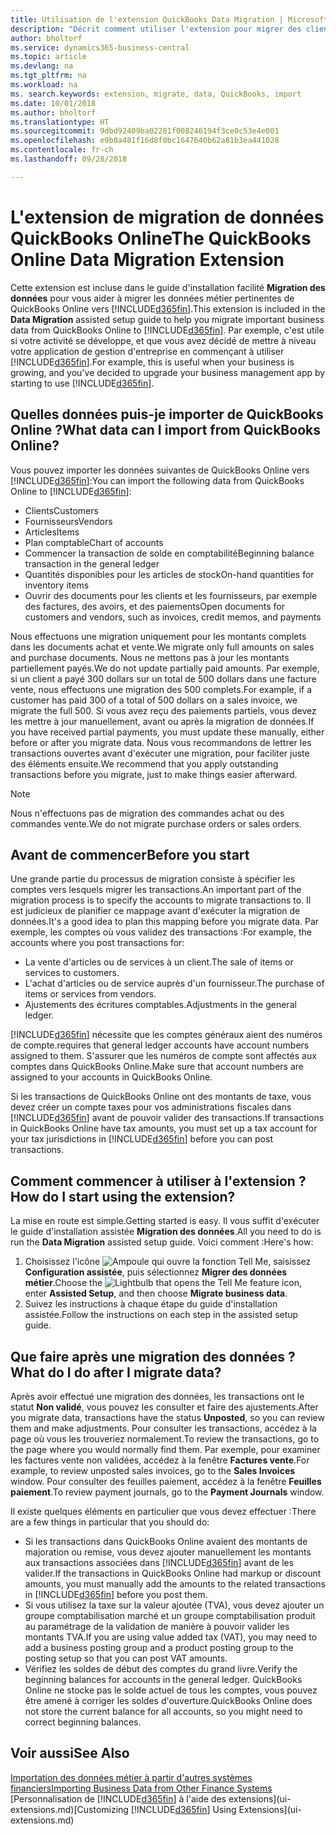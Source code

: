 ```yaml
---
title: Utilisation de l'extension QuickBooks Data Migration | Microsoft Docs
description: "Décrit comment utiliser l'extension pour migrer des clients, des fournisseurs, des articles, et des comptes de QuickBooks Online à Business Central."
author: bholtorf
ms.service: dynamics365-business-central
ms.topic: article
ms.devlang: na
ms.tgt_pltfrm: na
ms.workload: na
ms. search.keywords: extension, migrate, data, QuickBooks, import
ms.date: 10/01/2018
ms.author: bholtorf
ms.translationtype: HT
ms.sourcegitcommit: 9dbd92409ba02281f008246194f3ce0c53e4e001
ms.openlocfilehash: e9b0a481f16d8f0bc1647640b62a81b3ea441028
ms.contentlocale: fr-ch
ms.lasthandoff: 09/28/2018

---
```


# <a name="the-quickbooks-online-data-migration-extension"></a><span data-ttu-id="f5549-103">L'extension de migration de données QuickBooks Online</span><span class="sxs-lookup"><span data-stu-id="f5549-103">The QuickBooks Online Data Migration Extension</span></span>
<span data-ttu-id="f5549-104">Cette extension est incluse dans le guide d'installation facilité **Migration des données** pour vous aider à migrer les données métier pertinentes de QuickBooks Online vers [!INCLUDE[d365fin](includes/d365fin_md.md)].</span><span class="sxs-lookup"><span data-stu-id="f5549-104">This extension is included in the **Data Migration** assisted setup guide to help you migrate important business data from QuickBooks Online to [!INCLUDE[d365fin](includes/d365fin_md.md)].</span></span> <span data-ttu-id="f5549-105">Par exemple, c'est utile si votre activité se développe, et que vous avez décidé de mettre à niveau votre application de gestion d'entreprise en commençant à utiliser [!INCLUDE[d365fin](includes/d365fin_md.md)].</span><span class="sxs-lookup"><span data-stu-id="f5549-105">For example, this is useful when your business is growing, and you've decided to upgrade your business management app by starting to use [!INCLUDE[d365fin](includes/d365fin_md.md)].</span></span>

## <a name="what-data-can-i-import-from-quickbooks-online"></a><span data-ttu-id="f5549-106">Quelles données puis-je importer de QuickBooks Online ?</span><span class="sxs-lookup"><span data-stu-id="f5549-106">What data can I import from QuickBooks Online?</span></span>
<span data-ttu-id="f5549-107">Vous pouvez importer les données suivantes de QuickBooks Online vers [!INCLUDE[d365fin](includes/d365fin_md.md)]:</span><span class="sxs-lookup"><span data-stu-id="f5549-107">You can import the following data from QuickBooks Online to [!INCLUDE[d365fin](includes/d365fin_md.md)]:</span></span>  

* <span data-ttu-id="f5549-108">Clients</span><span class="sxs-lookup"><span data-stu-id="f5549-108">Customers</span></span>
* <span data-ttu-id="f5549-109">Fournisseurs</span><span class="sxs-lookup"><span data-stu-id="f5549-109">Vendors</span></span>
* <span data-ttu-id="f5549-110">Articles</span><span class="sxs-lookup"><span data-stu-id="f5549-110">Items</span></span>
* <span data-ttu-id="f5549-111">Plan comptable</span><span class="sxs-lookup"><span data-stu-id="f5549-111">Chart of accounts</span></span>
* <span data-ttu-id="f5549-112">Commencer la transaction de solde en comptabilité</span><span class="sxs-lookup"><span data-stu-id="f5549-112">Beginning balance transaction in the general ledger</span></span>
* <span data-ttu-id="f5549-113">Quantités disponibles pour les articles de stock</span><span class="sxs-lookup"><span data-stu-id="f5549-113">On-hand quantities for inventory items</span></span>
* <span data-ttu-id="f5549-114">Ouvrir des documents pour les clients et les fournisseurs, par exemple des factures, des avoirs, et des paiements</span><span class="sxs-lookup"><span data-stu-id="f5549-114">Open documents for customers and vendors, such as invoices, credit memos, and payments</span></span>

<span data-ttu-id="f5549-115">Nous effectuons une migration uniquement pour les montants complets dans les documents achat et vente.</span><span class="sxs-lookup"><span data-stu-id="f5549-115">We migrate only full amounts on sales and purchase documents.</span></span> <span data-ttu-id="f5549-116">Nous ne mettons pas à jour les montants partiellement payés.</span><span class="sxs-lookup"><span data-stu-id="f5549-116">We do not update partially paid amounts.</span></span> <span data-ttu-id="f5549-117">Par exemple, si un client a payé 300 dollars sur un total de 500 dollars dans une facture vente, nous effectuons une migration des 500 complets.</span><span class="sxs-lookup"><span data-stu-id="f5549-117">For example, if a customer has paid 300 of a total of 500 dollars on a sales invoice, we migrate the full 500.</span></span> <span data-ttu-id="f5549-118">Si vous avez reçu des paiements partiels, vous devez les mettre à jour manuellement, avant ou après la migration de données.</span><span class="sxs-lookup"><span data-stu-id="f5549-118">If you have received partial payments, you must update these manually, either before or after you migrate data.</span></span> <span data-ttu-id="f5549-119">Nous vous recommandons de lettrer les transactions ouvertes avant d'exécuter une migration, pour faciliter juste des éléments ensuite.</span><span class="sxs-lookup"><span data-stu-id="f5549-119">We recommend that you apply outstanding transactions before you migrate, just to make things easier afterward.</span></span>

> [!NOTE]  
>   <span data-ttu-id="f5549-120">Nous n'effectuons pas de migration des commandes achat ou des commandes vente.</span><span class="sxs-lookup"><span data-stu-id="f5549-120">We do not migrate purchase orders or sales orders.</span></span>

## <a name="before-you-start"></a><span data-ttu-id="f5549-121">Avant de commencer</span><span class="sxs-lookup"><span data-stu-id="f5549-121">Before you start</span></span>
<span data-ttu-id="f5549-122">Une grande partie du processus de migration consiste à spécifier les comptes vers lesquels migrer les transactions.</span><span class="sxs-lookup"><span data-stu-id="f5549-122">An important part of the migration process is to specify the accounts to migrate transactions to.</span></span> <span data-ttu-id="f5549-123">Il est judicieux de planifier ce mappage avant d'exécuter la migration de données.</span><span class="sxs-lookup"><span data-stu-id="f5549-123">It's a good idea to plan this mapping before you migrate data.</span></span> <span data-ttu-id="f5549-124">Par exemple, les comptes où vous validez des transactions :</span><span class="sxs-lookup"><span data-stu-id="f5549-124">For example, the accounts where you post transactions for:</span></span>  

* <span data-ttu-id="f5549-125">La vente d'articles ou de services à un client.</span><span class="sxs-lookup"><span data-stu-id="f5549-125">The sale of items or services to customers.</span></span>
* <span data-ttu-id="f5549-126">L'achat d'articles ou de service auprès d'un fournisseur.</span><span class="sxs-lookup"><span data-stu-id="f5549-126">The purchase of items or services from vendors.</span></span>  
* <span data-ttu-id="f5549-127">Ajustements des écritures comptables.</span><span class="sxs-lookup"><span data-stu-id="f5549-127">Adjustments in the general ledger.</span></span>  

[!INCLUDE[d365fin](includes/d365fin_md.md)] <span data-ttu-id="f5549-128">nécessite que les comptes généraux aient des numéros de compte.</span><span class="sxs-lookup"><span data-stu-id="f5549-128">requires that general ledger accounts have account numbers assigned to them.</span></span> <span data-ttu-id="f5549-129">S'assurer que les numéros de compte sont affectés aux comptes dans QuickBooks Online.</span><span class="sxs-lookup"><span data-stu-id="f5549-129">Make sure that account numbers are assigned to your accounts in QuickBooks Online.</span></span>

<span data-ttu-id="f5549-130">Si les transactions de QuickBooks Online ont des montants de taxe, vous devez créer un compte taxes pour vos administrations fiscales dans [!INCLUDE[d365fin](includes/d365fin_md.md)] avant de pouvoir valider des transactions.</span><span class="sxs-lookup"><span data-stu-id="f5549-130">If transactions in QuickBooks Online have tax amounts, you must set up a tax account for your tax jurisdictions in [!INCLUDE[d365fin](includes/d365fin_md.md)] before you can post transactions.</span></span>

## <a name="how-do-i-start-using-the-extension"></a><span data-ttu-id="f5549-131">Comment commencer à utiliser à l'extension ?</span><span class="sxs-lookup"><span data-stu-id="f5549-131">How do I start using the extension?</span></span>
<span data-ttu-id="f5549-132">La mise en route est simple.</span><span class="sxs-lookup"><span data-stu-id="f5549-132">Getting started is easy.</span></span> <span data-ttu-id="f5549-133">Il vous suffit d'exécuter le guide d'installation assistée **Migration des données**.</span><span class="sxs-lookup"><span data-stu-id="f5549-133">All you need to do is run the **Data Migration** assisted setup guide.</span></span> <span data-ttu-id="f5549-134">Voici comment :</span><span class="sxs-lookup"><span data-stu-id="f5549-134">Here's how:</span></span>

1. <span data-ttu-id="f5549-135">Choisissez l'icône ![Ampoule qui ouvre la fonction Tell Me](media/ui-search/search_small.png "Dites-moi ce que vous voulez faire"), saisissez **Configuration assistée**, puis sélectionnez **Migrer des données métier**.</span><span class="sxs-lookup"><span data-stu-id="f5549-135">Choose the ![Lightbulb that opens the Tell Me feature](media/ui-search/search_small.png "Tell me what you want to do") icon, enter **Assisted Setup**, and then choose **Migrate business data**.</span></span>
2. <span data-ttu-id="f5549-136">Suivez les instructions à chaque étape du guide d'installation assistée.</span><span class="sxs-lookup"><span data-stu-id="f5549-136">Follow the instructions on each step in the assisted setup guide.</span></span>

## <a name="what-do-i-do-after-i-migrate-data"></a><span data-ttu-id="f5549-137">Que faire après une migration des données ?</span><span class="sxs-lookup"><span data-stu-id="f5549-137">What do I do after I migrate data?</span></span>
<span data-ttu-id="f5549-138">Après avoir effectué une migration des données, les transactions ont le statut **Non validé**, vous pouvez les consulter et faire des ajustements.</span><span class="sxs-lookup"><span data-stu-id="f5549-138">After you migrate data, transactions have the status **Unposted**, so you can review them and make adjustments.</span></span> <span data-ttu-id="f5549-139">Pour consulter les transactions, accédez à la page où vous les trouveriez normalement.</span><span class="sxs-lookup"><span data-stu-id="f5549-139">To review the transactions, go to the page where you would normally find them.</span></span> <span data-ttu-id="f5549-140">Par exemple, pour examiner les factures vente non validées, accédez à la fenêtre **Factures vente**.</span><span class="sxs-lookup"><span data-stu-id="f5549-140">For example, to review unposted sales invoices, go to the **Sales Invoices** window.</span></span> <span data-ttu-id="f5549-141">Pour consulter des feuilles paiement, accédez à la fenêtre **Feuilles paiement**.</span><span class="sxs-lookup"><span data-stu-id="f5549-141">To review payment journals, go to the **Payment Journals** window.</span></span>   

<span data-ttu-id="f5549-142">Il existe quelques éléments en particulier que vous devez effectuer :</span><span class="sxs-lookup"><span data-stu-id="f5549-142">There are a few things in particular that you should do:</span></span>

* <span data-ttu-id="f5549-143">Si les transactions dans QuickBooks Online avaient des montants de majoration ou remise, vous devez ajouter manuellement les montants aux transactions associées dans [!INCLUDE[d365fin](includes/d365fin_md.md)] avant de les valider.</span><span class="sxs-lookup"><span data-stu-id="f5549-143">If the transactions in QuickBooks Online had markup or discount amounts, you must manually add the amounts to the related transactions in [!INCLUDE[d365fin](includes/d365fin_md.md)] before you post them.</span></span>
* <span data-ttu-id="f5549-144">Si vous utilisez la taxe sur la valeur ajoutée (TVA), vous devez ajouter un groupe comptabilisation marché et un groupe comptabilisation produit au paramétrage de la validation de manière à pouvoir valider les montants TVA.</span><span class="sxs-lookup"><span data-stu-id="f5549-144">If you are using value added tax (VAT), you may need to add a business posting group and a product posting group to the posting setup so that you can post VAT amounts.</span></span>
* <span data-ttu-id="f5549-145">Vérifiez les soldes de début des comptes du grand livre.</span><span class="sxs-lookup"><span data-stu-id="f5549-145">Verify the beginning balances for accounts in the general ledger.</span></span> <span data-ttu-id="f5549-146">QuickBooks Online ne stocke pas le solde actuel de tous les comptes, vous pouvez être amené à corriger les soldes d'ouverture.</span><span class="sxs-lookup"><span data-stu-id="f5549-146">QuickBooks Online does not store the current balance for all accounts, so you might need to correct beginning balances.</span></span>

## <a name="see-also"></a><span data-ttu-id="f5549-147">Voir aussi</span><span class="sxs-lookup"><span data-stu-id="f5549-147">See Also</span></span>
[<span data-ttu-id="f5549-148">Importation des données métier à partir d'autres systèmes financiers</span><span class="sxs-lookup"><span data-stu-id="f5549-148">Importing Business Data from Other Finance Systems</span></span>](across-import-data-configuration-packages.md)  
<span data-ttu-id="f5549-149">[Personnalisation de [!INCLUDE[d365fin](includes/d365fin_md.md)] à l'aide des extensions](ui-extensions.md)</span><span class="sxs-lookup"><span data-stu-id="f5549-149">[Customizing [!INCLUDE[d365fin](includes/d365fin_md.md)] Using Extensions](ui-extensions.md)</span></span>  

